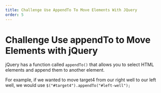 ```yaml
---
title: Challenge Use AppendTo To Move Elements With JQuery
order: 5
---
```

# Challenge Use appendTo to Move Elements with jQuery

jQuery has a function called `appendTo()` that allows you to select HTML elements and append them to another element.

For example, if we wanted to move target4 from our right well to our left well, we would use `$("#target4").appendTo("#left-well");`
